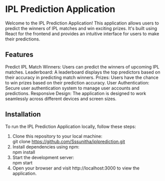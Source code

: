 # IPL Prediction Application
Welcome to the IPL Prediction Application! This application allows users to predict the winners of IPL matches and win exciting prizes. It's built using React for the frontend and provides an intuitive interface for users to make their predictions.

## Features
Predict IPL Match Winners: Users can predict the winners of upcoming IPL matches.
Leaderboard: A leaderboard displays the top predictors based on their accuracy in predicting match winners.
Prizes: Users have the chance to win prizes based on their prediction accuracy.
User Authentication: Secure user authentication system to manage user accounts and predictions.
Responsive Design: The application is designed to work seamlessly across different devices and screen sizes.

## Installation
To run the IPL Prediction Application locally, follow these steps:
1. Clone this repository to your local machine: <br/>
   git clone https://github.com/Sssunitha/iplprediction.git
2. Install dependencies using npm: <br/>
   npm install
3. Start the development server:  <br/>
   npm start
4. Open your browser and visit http://localhost:3000 to view the application.

